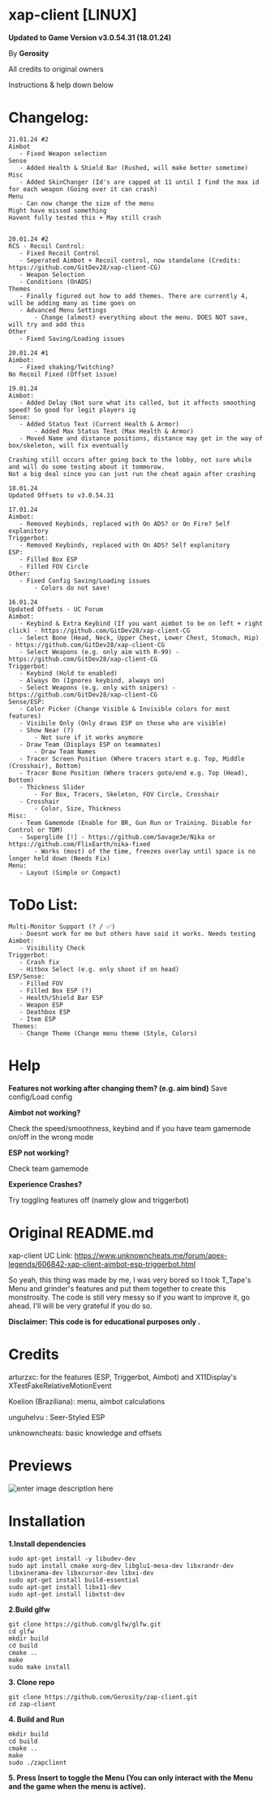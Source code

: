 # xap-client  [LINUX]
**Updated to Game Version v3.0.54.31 (18.01.24)**

By **Gerosity**

All credits to original owners

Instructions & help down below

# Changelog:
    21.01.24 #2
    Aimbot
       - Fixed Weapon selection
    Sense
       - Added Health & Shield Bar (Rushed, will make better sometime)
    Misc
       - Added SkinChanger (Id's are capped at 11 until I find the max id for each weapon (Going over it can crash)
    Menu
       - Can now change the size of the menu
    Might have missed something
    Havent fully tested this + May still crash


    20.01.24 #2
    RCS - Recoil Control:
       - Fixed Recoil Control
       - Seperated Aimbot + Recoil control, now standalone (Credits: https://github.com/GitDev28/xap-client-CG)
       - Weapon Selection
       - Conditions (OnADS)
    Themes
       - Finally figured out how to add themes. There are currently 4, will be adding many as time goes on
       - Advanced Menu Settings
           - Change (almost) everything about the menu. DOES NOT save, will try and add this
    Other
       - Fixed Saving/Loading issues

    20.01.24 #1
    Aimbot:
       - Fixed shaking/Twitching?
    No Recoil Fixed (Offset issue)

    19.01.24
    Aimbot:
       - Added Delay (Not sure what its called, but it affects smoothing speed? So good for legit players ig
    Sense:
       - Added Status Text (Current Health & Armor)
           - Added Max Status Text (Max Health & Armor)
       - Moved Name and distance positions, distance may get in the way of box/skeleton, will fix eventually

    Crashing still occurs after going back to the lobby, not sure while and will do some testing about it tommorow.
    Not a big deal since you can just run the cheat again after crashing

    18.01.24
    Updated Offsets to v3.0.54.31

    17.01.24
    Aimbot:
       - Removed Keybinds, replaced with On ADS? or On Fire? Self explanitory
    Triggerbot:
       - Removed Keybinds, replaced with On ADS? Self explanitory
    ESP:
       - Filled Box ESP
       - Filled FOV Circle
    Other:
       - Fixed Config Saving/Loading issues
           - Colors do not save!

    16.01.24
    Updated Offsets - UC Forum
    Aimbot:
       - Keybind & Extra Keybind (If you want aimbot to be on left + right click) - https://github.com/GitDev28/xap-client-CG
       - Select Bone (Head, Neck, Upper Chest, Lower Chest, Stomach, Hip) - https://github.com/GitDev28/xap-client-CG
       - Select Weapons (e.g. only aim with R-99) - https://github.com/GitDev28/xap-client-CG
    Triggerbot:
       - Keybind (Hold to enabled)
       - Always On (Ignores keybind, always on)
       - Select Weapons (e.g. only with snipers) - https://github.com/GitDev28/xap-client-CG
    Sense/ESP:
       - Color Picker (Change Visible & Invisible colors for most features)
       - Visibile Only (Only draws ESP on those who are visible)
       - Show Near (?)
           - Not sure if it works anymore
       - Draw Team (Displays ESP on teammates)
           - Draw Team Names
       - Tracer Screen Position (Where tracers start e.g. Top, Middle (Crosshair), Bottom)
       - Tracer Bone Position (Where tracers goto/end e.g. Top (Head), Bottom)
       - Thickness Slider
           - For Box, Tracers, Skeleton, FOV Circle, Crosshair
       - Crosshair
           - Color, Size, Thickness
    Misc:
       - Team Gamemode (Enable for BR, Gun Run or Training. Disable for Control or TDM)
       - Superglide [!] - https://github.com/Savage3e/Nika or https://github.com/FlixEarth/nika-fixed
           - Works (most) of the time, freezes overlay until space is no longer held down (Needs Fix)
    Menu:
       - Layout (Simple or Compact)
       
# ToDo List:
    Multi-Monitor Support (? / ✅) 
       - Doesnt work for me but others have said it works. Needs testing
    Aimbot:
       - Visibility Check
    Triggerbot:
       - Crash fix
       - Hitbox Select (e.g. only shoot if on head)
    ESP/Sense:
       - Filled FOV
       - Filled Box ESP (?) 
       - Health/Shield Bar ESP
       - Weapon ESP
       - Deathbox ESP
       - Item ESP
     Themes:
       - Change Theme (Change menu theme (Style, Colors) 

# Help
**Features not working after changing them? (e.g. aim bind)**
Save config/Load config

**Aimbot not working?**

Check the speed/smoothness, keybind and if you have team gamemode on/off in the wrong mode

**ESP not working?**

Check team gamemode

**Experience Crashes?**

Try toggling features off (namely glow and triggerbot)

# Original README.md

xap-client UC Link: https://www.unknowncheats.me/forum/apex-legends/606842-xap-client-aimbot-esp-triggerbot.html

So yeah, this thing was made by me, I was very bored so I took T_Tape's Menu and grinder's features and put them together to create this monstrosity. The code is still very messy so if you want to improve it, go ahead.
I'll will be very grateful if you do so.

**Disclaimer: This code is for educational purposes only .**

# Credits
arturzxc: for the features (ESP, Triggerbot, Aimbot) and X11Display's XTestFakeRelativeMotionEvent

Koelion (Braziliana): menu, aimbot calculations

unguhelvu : Seer-Styled ESP

unknowncheats: basic knowledge and offsets


# Previews

![enter image description here](https://i.imgur.com/7mVlPrr.png)

# Installation
**1.Install dependencies**

    sudo apt-get install -y libudev-dev
    sudo apt install cmake xorg-dev libglu1-mesa-dev libxrandr-dev libxinerama-dev libxcursor-dev libxi-dev
    sudo apt-get install build-essential
    sudo apt-get install libx11-dev
    sudo apt-get install libxtst-dev

**2.Build glfw**

    git clone https://github.com/glfw/glfw.git
    cd glfw
    mkdir build
    cd build
    cmake ..
    make
    sudo make install

**3. Clone repo**

    git clone https://github.com/Gerosity/zap-client.git
    cd zap-client

**4. Build and Run**

    mkdir build
    cd build
    cmake ..
    make
    sudo ./zapclient
    
**5. Press Insert to toggle the Menu (You can only interact with the Menu and the game when the menu is active).**
